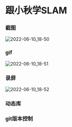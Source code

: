 # 跟小秋学SLAM

### 截图

![2022-06-10_18-50](/home/dzl/图片/2022-06-10_18-50.png)

### gif

![2022-06-10_18-51](/home/dzl/图片/2022-06-10_18-51.png)

### 录屏

![2022-06-10_18-52](/home/dzl/图片/2022-06-10_18-52.png)

### 动态库


### git版本控制